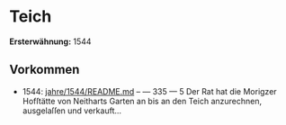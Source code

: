 # Teich

**Ersterwähnung:** 1544

## Vorkommen
- 1544: [jahre/1544/README.md](../jahre/1544/README.md) – — 335 —
5 Der Rat hat die Morigzer Hofſtätte von Neitharts
Garten an bis an den Teich anzurechnen, ausgelaſſen und
verkauft...
